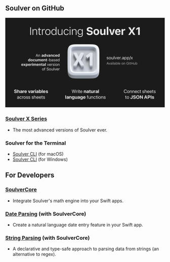 ## Soulver on GitHub

<img src="https://github.com/soulverteam/.github/blob/main/profile/Images/Introducing%20X1.png" alt="Introducing Soulver X1" width="800"/>

### [Soulver X Series](https://github.com/soulverteam/X-Series)
-  The most advanced versions of Soulver ever.

### Soulver for the Terminal

-  [Soulver CLI](https://github.com/soulverteam/Soulver-CLI) (for macOS)
-  [Soulver CLI](https://github.com/soulverteam/Soulver-CLI-Windows) (for Windows)

## For Developers

### [SoulverCore](https://github.com/soulverteam/SoulverCore)
-  Integrate Soulver's math engine into your Swift apps.

### [Date Parsing](https://github.com/soulverteam/SoulverDateFromString) (with SoulverCore)
-  Create a natural language date entry feature in your Swift app.

### [String Parsing](https://github.com/soulverteam/SoulverStringParsing) (with SoulverCore)
-  A declarative and type-safe approach to parsing data from strings (an alternative to regex).